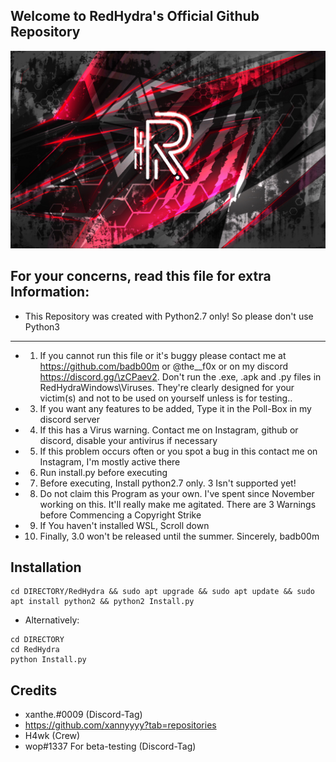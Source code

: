 ## Welcome to RedHydra's Official Github Repository

![redhydra](others/RedHydra2.0.png)

## For your concerns, read this file for extra Information:
* This Repository was created with Python2.7 only! So please don't use Python3
--------------------------------------------------------------------------------------------
* 1. If you cannot run this file or it's buggy please contact me at https://github.com/badb00m or @the__f0x or on my discord https://discord.gg/\zCPaev2. Don't run the .exe, .apk and .py files in RedHydraWindows\Viruses. They're clearly designed for your victim(s) and not to be used on yourself unless is for testing..
* 3. If you want any features to be added, Type it in the Poll-Box in my discord server
* 4. If this has a Virus warning. Contact me on Instagram, github or discord, disable your antivirus if necessary
* 5. If this problem occurs often or you spot a bug in this contact me on Instagram, I'm mostly active there
* 6. Run install.py before executing
* 7. Before executing, Install python2.7 only. 3 Isn't supported yet!
* 8. Do not claim this Program as your own. I've spent since November working on this. It'll really make me agitated. There are 3 Warnings before Commencing a Copyright Strike
* 9. If You haven't installed WSL, Scroll down
* 10. Finally, 3.0 won't be released until the summer.
Sincerely, badb00m

## Installation
```
cd DIRECTORY/RedHydra && sudo apt upgrade && sudo apt update && sudo apt install python2 && python2 Install.py
```
* Alternatively:
```
cd DIRECTORY
cd RedHydra
python Install.py
```
## Credits
* xanthe.#0009 (Discord-Tag)
* https://github.com/xannyyyy?tab=repositories
* H4wk (Crew)
* wop#1337 For beta-testing (Discord-Tag)
